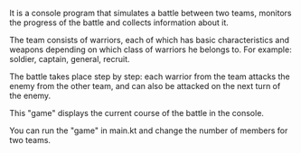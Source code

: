 It is a console program that simulates a battle between two teams, monitors the progress of the battle and collects information about it.

The team consists of warriors, each of which has basic characteristics and weapons depending on which class of warriors he belongs to. For example: soldier, captain, general, recruit.

The battle takes place step by step: each warrior from the team attacks the enemy from the other team, and can also be attacked on the next turn of the enemy.

This "game" displays the current course of the battle in the console.

You can run the "game" in main.kt and change the number of members for two teams.
